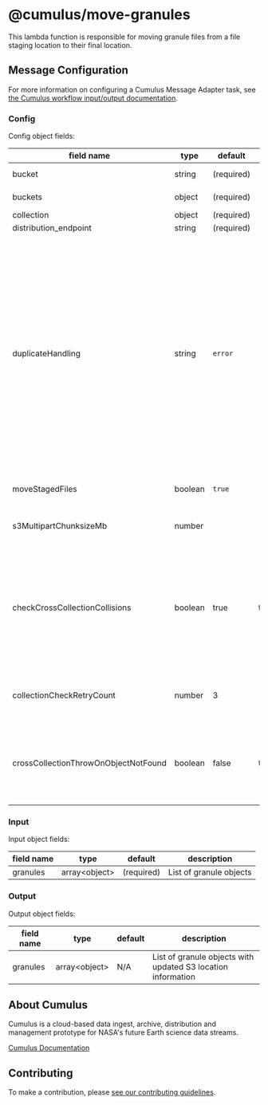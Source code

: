 # @cumulus/move-granules

This lambda function is responsible for moving granule files from a file staging location to their final location.

## Message Configuration

For more information on configuring a Cumulus Message Adapter task, see [the Cumulus workflow input/output documentation](https://nasa.github.io/cumulus/docs/workflows/input_output).

### Config

Config object fields:

| field name | type | default | values | description
| ---------- | ---- | ------- | ------ | -----------
| bucket | string | (required) | | Name of the source AWS S3 bucket that contains the granule files
| buckets | object | (required) | | Object specifying AWS S3 buckets used by this task
| collection | object | (required) | | The cumulus-api collection object
| distribution_endpoint | string | (required) | | The API distribution endpoint
| duplicateHandling | string | `error` | <ul><li>`error` - Throws an error on duplicates</li><li>`replace` - Replaces the existing file</li><li>`skip` - Skips the duplicate file</li><li>`version` - Adds a suffix to the existing filename to avoid a clash</li></ul> | Specifies how duplicate filenames should be handled.   In cases where an object collision results in duplicate evaluation, the task will check the database via API for a granuleId collision in another collection and `error` regardless of this configuration if one is found.
| moveStagedFiles | boolean | `true` | | Can set to `false` to skip moving files from the staging location. Defaults to `true`.
| s3MultipartChunksizeMb | number | | | S3 multipart upload chunk size in MB.  If none is specified, the default `default_s3_multipart_chunksize_mb` is used.
| checkCrossCollectionCollisions | boolean | true | true/false | Default behavior configures MoveGranules to use the API to determine if a file collision is the result of a file registered to a granule in another collection, and if it is, fail (ignoring `duplicateHandling` configuration).     Setting this value to false disables that check and MoveGranules will not use database checks and assume all collisions are due to same-collection collisions.
| collectionCheckRetryCount | number | 3 | |  "Number of times to retry checking for existing files in the collection when checkCrossCollectionCollisions is true. Default is 3.
| crossCollectionThrowOnObjectNotFound | boolean | false | true/false | If checkCrossCollectionCollisions is set to true, when checking for cross-collection collisions, throw an error if a file is not found in the database.  If false, files not found in the database will assume an orphan that can be overwritten.  Default is false.

### Input

Input object fields:

| field name | type | default | description
| ---------- | ---- | ------- | -----------
| granules | array\<object\> | (required) | List of granule objects

### Output

Output object fields:

| field name | type | default | description
| ---------- | ---- | ------- | -----------
| granules | array\<object\> | N/A | List of granule objects with updated S3 location information

## About Cumulus

Cumulus is a cloud-based data ingest, archive, distribution and management prototype for NASA's future Earth science data streams.

[Cumulus Documentation](https://nasa.github.io/cumulus)

## Contributing

To make a contribution, please [see our contributing guidelines](https://github.com/nasa/cumulus/blob/master/CONTRIBUTING.md).
